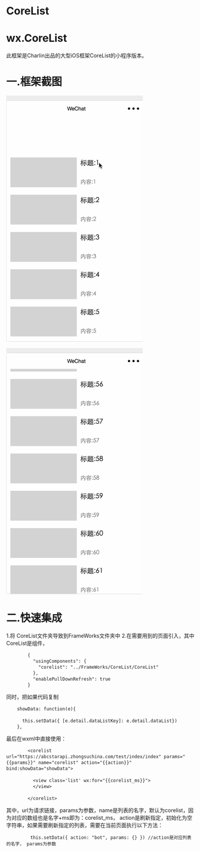 # CoreList
# wx.CoreList
此框架是Charlin出品的大型iOS框架CoreList的小程序版本。

一.框架截图
==========


![image](https://github.com/ShiDianSoftware/Resource/blob/master/CoreList/a.gif)


![image](https://github.com/ShiDianSoftware/Resource/blob/master/CoreList/b.gif)


二.快速集成
==========

1.将 CoreList文件夹导致到FrameWorks文件夹中
2.在需要用到的页面引入，其中CoreList是组件，

            {
              "usingComponents": {
                "corelist": "../FrameWorks/CoreList/CoreList"
              },
              "enablePullDownRefresh": true
            }
    
同时，把如果代码复制


        showData: function(e){

          this.setData({ [e.detail.dataListKey]: e.detail.dataList})
        },

     


最后在wxml中直接使用：

            <corelist url="https://abcstarapi.zhongsuchina.com/test/index/index" params="{{params}}" name="corelist" action="{{action}}" bind:showData="showData">

              <view class='list' wx:for="{{corelist_ms}}">
              </view>

            </corelist>


其中，url为请求链接，params为参数，name是列表的名字，默认为corelist，因为对应的数组也是名字+ms即为：corelist_ms， action是刷新指定，初始化为空字符串，如果需要刷新指定的列表，需要在当前页面执行以下方法：

             this.setData({ action: "bot", params: {} }) //action是对应列表的名字， params为参数
